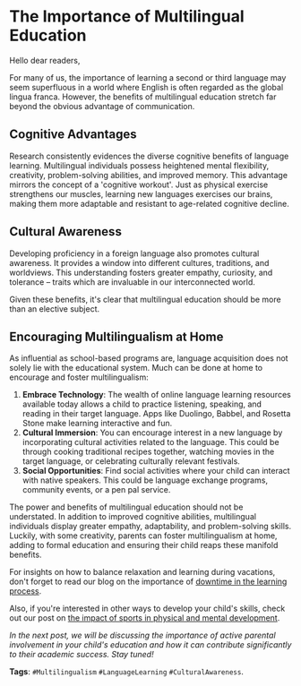 # The Importance of Multilingual Education


Hello dear readers,

For many of us, the importance of learning a second or third language may seem superfluous in a world where English is often regarded as the global lingua franca. However, the benefits of multilingual education stretch far beyond the obvious advantage of communication.

## Cognitive Advantages

Research consistently evidences the diverse cognitive benefits of language learning. Multilingual individuals possess heightened mental flexibility, creativity, problem-solving abilities, and improved memory. This advantage mirrors the concept of a 'cognitive workout'. Just as physical exercise strengthens our muscles, learning new languages exercises our brains, making them more adaptable and resistant to age-related cognitive decline.

## Cultural Awareness

Developing proficiency in a foreign language also promotes cultural awareness. It provides a window into different cultures, traditions, and worldviews. This understanding fosters greater empathy, curiosity, and tolerance – traits which are invaluable in our interconnected world.

Given these benefits, it's clear that multilingual education should be more than an elective subject. 

## Encouraging Multilingualism at Home

As influential as school-based programs are, language acquisition does not solely lie with the educational system. Much can be done at home to encourage and foster multilingualism:

1. **Embrace Technology**: The wealth of online language learning resources available today allows a child to practice listening, speaking, and reading in their target language. Apps like Duolingo, Babbel, and Rosetta Stone make learning interactive and fun.
2. **Cultural Immersion**: You can encourage interest in a new language by incorporating cultural activities related to the language. This could be through cooking traditional recipes together, watching movies in the target language, or celebrating culturally relevant festivals.
3. **Social Opportunities**: Find social activities where your child can interact with native speakers. This could be language exchange programs, community events, or a pen pal service.

The power and benefits of multilingual education should not be understated. In addition to improved cognitive abilities, multilingual individuals display greater empathy, adaptability, and problem-solving skills. Luckily, with some creativity, parents can foster multilingualism at home, adding to formal education and ensuring their child reaps these manifold benefits.

For insights on how to balance relaxation and learning during vacations, don't forget to read our blog on the importance of [downtime in the learning process](/xedublog/student-well-being/the-importance-of-breaks-and-downtime-in-the-learning-process.html). 

Also, if you're interested in other ways to develop your child's skills, check out our post on [the impact of sports in physical and mental development](/xedublog/holistic-development/the-role-of-sports-in-physical-and-mental-development.html).

_In the next post, we will be discussing the importance of active parental involvement in your child's education and how it can contribute significantly to their academic success. Stay tuned!_

**Tags**: `#Multilingualism` `#LanguageLearning` `#CulturalAwareness`.